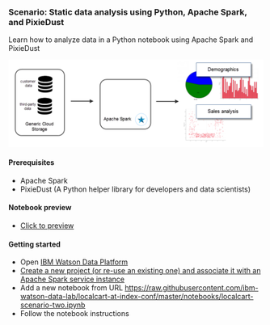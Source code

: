 ### Scenario: Static data analysis using Python, Apache Spark, and PixieDust

Learn how to analyze data in a Python notebook using Apache Spark and PixieDust

![scenario_2](https://raw.githubusercontent.com/ibm-watson-data-lab/localcart-at-think-conf/master/images/scenario_2.png)

#### Prerequisites
 * Apache Spark
 * PixieDust (A Python helper library for developers and data scientists)

#### Notebook preview

 * [Click to preview]()
 
#### Getting started

* Open [IBM Watson Data Platform](http://datascience.ibm.com/analytics)
* [Create a new project (or re-use an existing one) and associate it with an Apache Spark service instance](https://dataplatform.ibm.com/projects?context=analytics)
* Add a new notebook from URL https://raw.githubusercontent.com/ibm-watson-data-lab/localcart-at-index-conf/master/notebooks/localcart-scenario-two.ipynb
* Follow the notebook instructions
